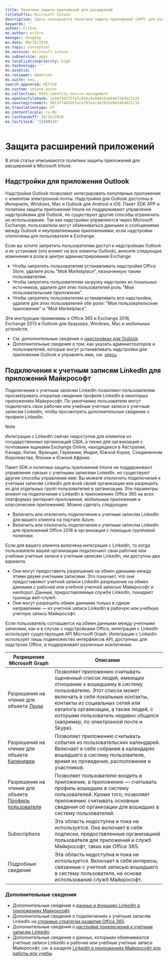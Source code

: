 ```yaml
---
title: Политики защиты приложений для расширений
titleSuffix: Microsoft Intune
description: Здесь описывается политика защиты приложений (APP) для расширений.
keywords: ''
author: Erikre
ms.author: erikre
manager: dougeby
ms.date: 08/19/2019
ms.topic: conceptual
ms.service: microsoft-intune
ms.subservice: apps
ms.localizationpriority: high
ms.technology: ''
ms.assetid: ''
ms.reviewer: demerson
ms.suite: ems
search.appverid: MET150
ms.custom: intune-azure
ms.collection: M365-identity-device-management
ms.openlocfilehash: 1a94f3d175fe5c036c5e90635a66467263b23122
ms.sourcegitcommit: 9013f7442bbface78feecde2922e8e546a622c16
ms.translationtype: HT
ms.contentlocale: ru-RU
ms.lasthandoff: 10/16/2019
ms.locfileid: "72499114"
---
```

# <a name="protecting-application-extensions"></a>Защита расширений приложений

В этой статье описываются политики защиты приложений для расширений в Microsoft Intune.

## <a name="add-ins-for-outlook-app"></a>Надстройки для приложения Outlook

Надстройки Outlook позволяют интегрировать популярные приложения с клиентом электронной почты. Надстройки для Outlook доступны в Интернете, Windows, Mac и Outlook для Android и iOS. Пакет SDK APP и политики защиты приложений Intune не поддерживают управление надстройками для Outlook, но существуют другие способы ограничить их использование. Так как надстройки управляются через Microsoft Exchange, пользователи могут обмениваться данными и сообщениями между Outlook и неуправляемыми приложениями, если надстройки отключены для пользователя в Exchange.

Если вы хотите запретить пользователям доступ к надстройкам Outlook и их установке (это влияет на все клиенты Outlook), внесите следующие изменения в роли в центре администрирования Exchange.

- Чтобы запретить пользователям устанавливать надстройки Office Store, удалите роль "Мой Marketplace", назначенную таким пользователям.
- Чтобы запретить пользователям загрузку надстроек из локальных источников, удалите для этих пользователей роль "Мои пользовательские приложения".
- Чтобы запретить пользователям устанавливать все надстройки, удалите для этих пользователей обе роли: "Мои пользовательские приложения" и "Мой Marketplace".

Эти инструкции применимы к Office 365 и Exchange 2016, Exchange 2013 в Outlook для браузера, Windows, Mac и мобильных устройств.

- См. дополнительные сведения о [надстройках для Outlook](https://technet.microsoft.com/library/jj943753(v=exchg.150).aspx).
- Дополнительные сведения о том, как указать администраторов и пользователей, которые могут устанавливать надстройки для приложения Outlook и управлять ими, см. [здесь](https://technet.microsoft.com/library/jj943754(v=exchg.150).aspx).

## <a name="linkedin-account-connections-for-microsoft-apps"></a>Подключения к учетным записям LinkedIn для приложений Майкрософт

Подключения к учетным записям LinkedIn позволяют пользователям просматривать открытые сведения профиля LinkedIn в некоторых приложениях Майкрософт. По умолчанию пользователи могут подключать свои рабочие или учебные учетные записи к учетным записям LinkedIn, чтобы просмотреть дополнительные сведения о профиле LinkedIn. 

> [!NOTE]
> Интеграция с LinkedIn сейчас недоступна для клиентов из государственных организаций США, а также для организаций с почтовыми ящиками Exchange Online, находящихся в Австралии, Канаде, Китае, Франции, Германии, Индии, Южной Корее, Соединенном Королевстве, Японии и Южной Африке.

Пакет SDK и политики защиты приложений Intune не поддерживают управление связью с учетными записями LinkedIn, но существуют другие способы управления ими. Вы можете отключить подключения к учетным записям LinkedIn для всей своей организации или разрешить их для отдельных групп пользователей в организации. Эти параметры влияют на подключения к LinkedIn в приложениях Office 365 на всех платформах (интернет-приложения, мобильные приложения и классические приложения). Можно сделать следующее:

- Включить или отключить подключения к учетным записям LinkedIn для вашего клиента на портале Azure. 
- Включить или отключить подключения к учетным записям LinkedIn для приложений Office 2016 в организации с помощью групповой политики.

Если для вашего клиента включена интеграция с LinkedIn, то когда пользователи вашей организации подключают свои рабочие или учебные учетные записи к учетным записям LinkedIn, им доступны два варианта. 

- Они могут предоставить разрешение на обмен данными между этими двумя учетными записями. Это означает, что они предоставляют учетной записи LinkedIn разрешение на обмен данными с рабочей или учебной учетной записью Майкрософт и наоборот. Данные, предоставляемые службе LinkedIn, покидают границы веб-служб. 
- Они могут разрешить обмен данными только в одном направлении — из учетной записи LinkedIn в рабочую или учебную учетную запись Майкрософт.

Если пользователь соглашается на обмен данными между учетными записями, как и в случае с надстройками Office, интеграция с LinkedIn использует существующие API Microsoft Graph. Интеграция с LinkedIn использует лишь подмножество интерфейсов API, доступных для надстроек Office, и поддерживает различные исключения.


|Разрешения Microsoft Graph  |Описание  |
|---------|---------|
|Разрешения на чтение для объекта [Люди](https://developer.microsoft.com/graph/docs/concepts/permissions_reference#people-permissions)     |Позволяет приложению считывать оцененный список людей, имеющих отношение к вошедшему в систему пользователю. Этот список может включать в себя локальные контакты, контакты из социальных сетей или каталога организации, а также людей, с которыми пользователь недавно общался (например, по электронной почте и Skype).         |
|Разрешения на чтение для объекта [Календари](https://developer.microsoft.com/graph/docs/concepts/permissions_reference#calendars-permissions)     |Позволяет приложению считывать события из пользовательских календарей. Включает в себя собрания в календарях вошедшего в систему пользователя, время их проведения, расположения и участников.         |
|Разрешения на чтение для объекта [Профиль пользователя](https://developer.microsoft.com/graph/docs/concepts/permissions_reference#user-permissions)     |Позволяет пользователю входить в приложение, а приложению — считывать профиль вошедших в систему пользователей. Кроме того, позволяет приложению считывать основные сведения об организации для вошедших в систему пользователей.         |
|Subscriptions     |Эта область недоступна и пока не используется. Она включает в себя подписки, предоставленные организацией пользователя для приложений и служб Майкрософт, таких как Office 365.         |
|Подробные сведения     |Эта область недоступна и пока не используется. Включает в себя интересы, связанные с учетной записью вошедшего в систему пользователя, на основе использования служб Майкрософт.         |

### <a name="learn-more"></a>Дополнительные сведения

- Дополнительные сведения о [данных и функциях LinkedIn в приложениях Майкрософт](https://go.microsoft.com/fwlink/?linkid=850740).
- Дополнительные сведения о подключениях к учетным записям LinkedIn на [странице стратегии развития Office 365](https://products.office.com/en-US/business/office-365-roadmap?filters=%26freeformsearch=linkedin#abc). 
- Дополнительные сведения о [настройке подключений к учетным записям LinkedIn](https://docs.microsoft.com/azure/active-directory/linkedin-integration).
- Дополнительные сведения о данных, которыми обмениваются учетные записи LinkedIn и рабочие или учебные учетные записи Майкрософт, см. в разделе [LinkedIn в приложениях Майкрософт для работы или учебы](https://www.linkedin.com/help/linkedin/answer/84077).

